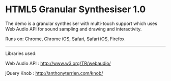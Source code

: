 # HTML5 Granular Synthesiser 1.0

The demo is a granular synthesiser with multi-touch support which uses Web Audio API for sound sampling and drawing and interactivity.

Runs on: Chrome, Chrome iOS, Safari, Safari iOS, Firefox

---

Libraries used:

Web Audio API : http://www.w3.org/TR/webaudio/

jQuery Knob : http://anthonyterrien.com/knob/
